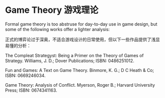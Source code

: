 # Game Theory 游戏理论

Formal game theory is too abstruse for day-to-day use in game design, but some of the following works offer a lighter analysis:

正式的博弈论过于深奥，不适合游戏设计的日常使用，但以下一些作品提供了浅显易懂的分析：

The Compleat Strategyst: Being a Primer on the Theory of Games of Strategy. Williams, J. D.; Dover Publications; ISBN: 0486251012.

Fun and Games: A Text on Game Theory. Binmore, K. G.; D C Heath & Co; ISBN: 0669246034.

Game Theory: Analysis of Conflict. Myerson, Roger B.; Harvard University Press; ISBN: 0674341163.